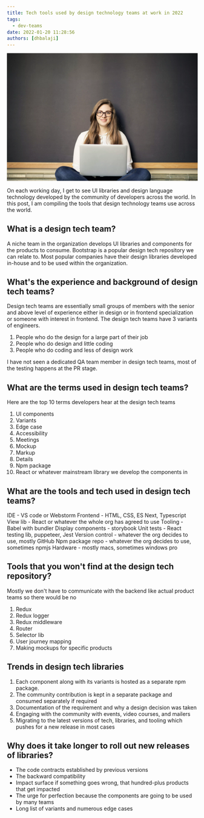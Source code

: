 ```yaml
---
title: Tech tools used by design technology teams at work in 2022
tags:
  - dev-teams
date: 2022-01-20 11:28:56
authors: [dhbalaji]
---
```


![tech at design teams](./assets/design-work.webp)

On each working day, I get to see UI libraries and design language technology developed by the community of developers across the world. In this post, I am compiling the tools that design technology teams use across the world.

<!-- truncate -->
 
## What is a design tech team?

A niche team in the organization develops UI libraries and components for the products to consume. Bootstrap is a popular design tech repository we can relate to. Most popular companies have their design libraries developed in-house and to be used within the organization.

## What's the experience and background of design tech teams?

Design tech teams are essentially small groups of members with the senior and above level of experience either in design or in frontend specialization or someone with interest in frontend. The design tech teams have 3 variants of engineers.

1. People who do the design for a large part of their job
2. People who do design and little coding
3. People who do coding and less of design work

I have not seen a dedicated QA team member in design tech teams, most of the testing happens at the PR stage.

## What are the terms used in design tech teams?

Here are the top 10 terms developers hear at the design tech teams

1. UI components
2. Variants
3. Edge case
4. Accessibility
5. Meetings
6. Mockup
7. Markup
8. Details
9. Npm package
10. React or whatever mainstream library we develop the components in

## What are the tools and tech used in design tech teams?

IDE - VS code or Webstorm
Frontend - HTML, CSS, ES Next, Typescript
View lib - React or whatever the whole org has agreed to use
Tooling - Babel with bundler
Display components - storybook
Unit tests - React testing lib, puppeteer, Jest
Version control - whatever the org decides to use, mostly GitHub
Npm package repo - whatever the org decides to use, sometimes npmjs
Hardware - mostly macs, sometimes windows pro

## Tools that you won't find at the design tech repository?

Mostly we don't have to communicate with the backend like actual product teams so there would be no

1. Redux
2. Redux logger
3. Redux middleware
4. Router
5. Selector lib
6. User journey mapping
7. Making mockups for specific products

## Trends in design tech libraries

1. Each component along with its variants is hosted as a separate npm package.
2. The community contribution is kept in a separate package and consumed separately if required
3. Documentation of the requirement and why a design decision was taken
4. Engaging with the community with events, video courses, and mailers
5. Migrating to the latest versions of tech, libraries, and tooling which pushes for a new release in most cases


## Why does it take longer to roll out new releases of libraries?

- The code contracts established by previous versions
- The backward compatibility
- Impact surface if something goes wrong, that hundred-plus products that get impacted
- The urge for perfection because the components are going to be used by many teams
- Long list of variants and numerous edge cases

